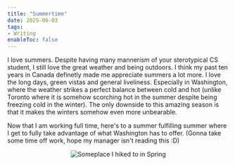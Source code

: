 ```yaml
---
title: "Summertime"
date: 2025-06-03
tags:
- Writing
enableToc: false
---
```


I love summers. Despite having many mannerism of your sterotypical CS student, I still love the great weather and being outdoors. I think my past ten years in Canada definetly made me appreciate summers a lot more. I love the long days, green vistas and general liveliness. Especially in Washington, where the weather strikes a perfect balance between cold and hot (unlike Toronto where it is somehow scorching hot in the summer despite being freezing cold in the winter). The only downside to this amazing season is that it makes the winters somehow even more unbearable.

Now that I am working full time, here's to a summer fulfilling summer where I get to fully take advantage of what Washington has to offer. (Gonna take some time off work, hope my manager isn't reading this :D)

<p align="center">
  <img src="/notes/2025/images/SummerTime.jpg" alt="Someplace I hiked to in Spring"/>
</p>
